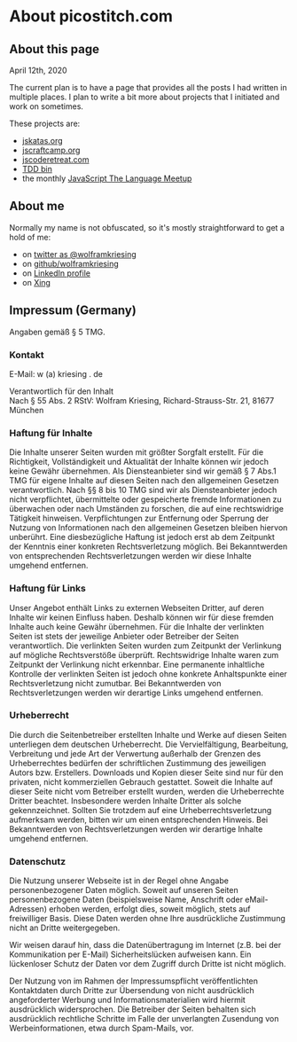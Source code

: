 # About picostitch.com

## About this page
April 12th, 2020

The current plan is to have a page that provides all the posts I had written in multiple places.
I plan to write a bit more about projects that I initiated and work on sometimes.

These projects are:
* [jskatas.org](https://jskatas.org)
* [jscraftcamp.org](https://jscraftcamp.org)
* [jscoderetreat.com](https://jscoderetreat.com)
* [TDD bin](https://tddbin.com)
* the monthly [JavaScript The Language Meetup](https://www.meetup.com/JavaScript-The-Language)


## About me

Normally my name is not obfuscated, so it's mostly straightforward
to get a hold of me:

* on [twitter as @wolframkriesing][twitter]
* on [github/wolframkriesing][github]
* on [LinkedIn profile][linkedin]
* on [Xing][xing]

[twitter]: https://twitter.com/wolframkriesing
[xing]: https://www.xing.com/profile/Wolfram_Kriesing
[github]: https://github.com/wolframkriesing
[linkedin]: https://de.linkedin.com/in/wolframkriesing

## Impressum (Germany)
  
Angaben gemäß § 5 TMG.

### Kontakt  
E-Mail: w (a) kriesing . de

Verantwortlich für den Inhalt  
Nach § 55 Abs. 2 RStV:
Wolfram Kriesing, Richard-Strauss-Str. 21, 81677 München

### Haftung für Inhalte  
Die Inhalte unserer Seiten wurden mit größter Sorgfalt erstellt. Für die Richtigkeit, Vollständigkeit und 
Aktualität der Inhalte können wir jedoch keine Gewähr übernehmen. Als Diensteanbieter sind wir gemäß § 7 Abs.1 TMG 
für eigene Inhalte auf diesen Seiten nach den allgemeinen Gesetzen verantwortlich. 
Nach §§ 8 bis 10 TMG sind wir als Diensteanbieter jedoch nicht verpflichtet, übermittelte oder gespeicherte 
fremde Informationen zu überwachen oder nach Umständen zu forschen, die auf eine rechtswidrige Tätigkeit hinweisen. 
Verpflichtungen zur Entfernung oder Sperrung der Nutzung von Informationen nach den allgemeinen Gesetzen bleiben 
hiervon unberührt. Eine diesbezügliche Haftung ist jedoch erst ab dem Zeitpunkt der Kenntnis einer konkreten 
Rechtsverletzung möglich. Bei Bekanntwerden von entsprechenden Rechtsverletzungen werden wir diese Inhalte 
umgehend entfernen.

### Haftung für Links  
Unser Angebot enthält Links zu externen Webseiten Dritter, auf deren Inhalte wir keinen Einfluss haben. 
Deshalb können wir für diese fremden Inhalte auch keine Gewähr übernehmen. Für die Inhalte der verlinkten 
Seiten ist stets der jeweilige Anbieter oder Betreiber der Seiten verantwortlich. Die verlinkten Seiten 
wurden zum Zeitpunkt der Verlinkung auf mögliche Rechtsverstöße überprüft. Rechtswidrige Inhalte waren zum 
Zeitpunkt der Verlinkung nicht erkennbar. Eine permanente inhaltliche Kontrolle der verlinkten Seiten ist 
jedoch ohne konkrete Anhaltspunkte einer Rechtsverletzung nicht zumutbar. Bei Bekanntwerden von Rechtsverletzungen 
werden wir derartige Links umgehend entfernen.

### Urheberrecht  
Die durch die Seitenbetreiber erstellten Inhalte und Werke auf diesen Seiten unterliegen dem deutschen Urheberrecht. 
Die Vervielfältigung, Bearbeitung, Verbreitung und jede Art der Verwertung außerhalb der Grenzen des Urheberrechtes 
bedürfen der schriftlichen Zustimmung des jeweiligen Autors bzw. Erstellers. Downloads und Kopien dieser Seite sind 
nur für den privaten, nicht kommerziellen Gebrauch gestattet. Soweit die Inhalte auf dieser Seite nicht vom Betreiber 
erstellt wurden, werden die Urheberrechte Dritter beachtet. Insbesondere werden Inhalte Dritter als solche 
gekennzeichnet. Sollten Sie trotzdem auf eine Urheberrechtsverletzung aufmerksam werden, bitten wir um einen 
entsprechenden Hinweis. Bei Bekanntwerden von Rechtsverletzungen werden wir derartige Inhalte umgehend entfernen.

### Datenschutz  
Die Nutzung unserer Webseite ist in der Regel ohne Angabe personenbezogener Daten möglich. Soweit auf unseren 
Seiten personenbezogene Daten (beispielsweise Name, Anschrift oder eMail-Adressen) erhoben werden, erfolgt dies, 
soweit möglich, stets auf freiwilliger Basis. Diese Daten werden ohne Ihre ausdrückliche Zustimmung nicht an 
Dritte weitergegeben.

Wir weisen darauf hin, dass die Datenübertragung im Internet (z.B. bei der Kommunikation per E-Mail) 
Sicherheitslücken aufweisen kann. Ein lückenloser Schutz der Daten vor dem Zugriff durch Dritte ist nicht möglich.

Der Nutzung von im Rahmen der Impressumspflicht veröffentlichten Kontaktdaten durch Dritte zur Übersendung von 
nicht ausdrücklich angeforderter Werbung und Informationsmaterialien wird hiermit ausdrücklich widersprochen. 
Die Betreiber der Seiten behalten sich ausdrücklich rechtliche Schritte im Falle der unverlangten Zusendung von 
Werbeinformationen, etwa durch Spam-Mails, vor.
